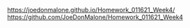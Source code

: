 https://joedonmalone.github.io/Homework_011621_Week4/
https://github.com/JoeDonMalone/Homework_011621_Week4
